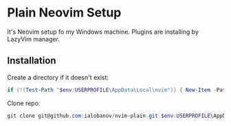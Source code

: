 # Plain Neovim Setup

It's Neovim setup fo my Windows machine.
Plugins are installing by LazyVim manager.

## Installation

Create a directory if it doesn't exist:

```powershell
if (!(Test-Path "$env:USERPROFILE\AppData\Local\nvim")) { New-Item -Path "$env:USERPROFILE\AppData\Local\nvim" -ItemType Directory -Force }
```

Clone repo:

```powershell
git clone git@github.com:ialobanov/nvim-plain.git $env:USERPROFILE\AppData\Local\nvim
```
